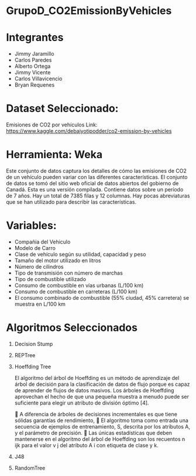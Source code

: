 # GrupoD_CO2EmissionByVehicles
# Integrantes
- Jimmy Jaramillo
- Carlos Paredes
- Alberto Ortega
- Jimmy Vicente
- Carlos Villavicencio
- Bryan Requenes

# Dataset Seleccionado:
Emisiones de CO2 por vehículos
Link: https://www.kaggle.com/debajyotipodder/co2-emission-by-vehicles

# Herramienta: Weka

Este conjunto de datos captura los detalles de cómo las emisiones de CO2 de un vehículo pueden variar con las diferentes características. El conjunto de datos se tomó del sitio web oficial de datos abiertos del gobierno de Canadá. Esta es una versión compilada. Contiene datos sobre un período de 7 años. Hay un total de 7385 filas y 12 columnas. Hay pocas abreviaturas que se han utilizado para describir las características.

# Variables:
- Compañia del Vehiculo 
- Modelo de Carro
- Clase de vehículo según su utilidad, capacidad y peso
- Tamaño del motor utilizado en litros
- Número de cilindros
- Tipo de transmisión con número de marchas
- Tipo de combustible utilizado
- Consumo de combustible en vías urbanas (L/100 km)
- Consumo de combustible en carreteras (L/100 km)
- El consumo combinado de combustible (55% ciudad, 45% carretera) se muestra en L/100 km

#  Algoritmos Seleccionados
1. Decision Stump
2. REPTree
3. Hoeffding Tree
  
    El algoritmo del árbol de Hoeffding es un método de aprendizaje del árbol de
    decisión para la clasificación de datos de flujo porque es capaz de aprender de
    flujos de datos masivos. Los árboles de Hoeffding aprovechan el hecho de que
    una pequeña muestra a menudo puede ser suficiente para elegir un atributo de
    división óptimo [4].
    
     A diferencia de árboles de decisiones incrementales es que tiene sólidas
    garantías de rendimiento,
     El algoritmo toma como entrada una secuencia de ejemplos de
    entrenamiento, S, descrita por los atributos A, y el parámetro de
    precisión.
     Las únicas estadísticas que deben mantenerse en el algoritmo del árbol
    de Hoeffding son los recuentos n ijk para el valor v j del atributo A i con
    etiqueta de clase y k. 
  
4. J48
5. RandomTree


